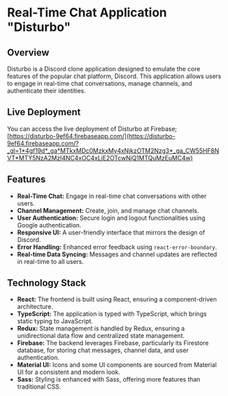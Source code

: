# Real-Time Chat Application "Disturbo"

## Overview

Disturbo is a Discord clone application designed to emulate the core features of the popular chat platform, Discord. This application allows users to engage in real-time chat conversations, manage channels, and authenticate their identities.

## Live Deployment

You can access the live deployment of Disturbo at Firebase;[https://disturbo-9ef64.firebaseapp.com/](https://disturbo-9ef64.firebaseapp.com/?_gl=1*4gf19d*_ga*MTkxMDc0MzkxMy4xNjkzOTM2Nzg3*_ga_CW55HF8NVT*MTY5NzA2MzI4NC4xOC4xLjE2OTcwNjQ1MTQuMzEuMC4w)

## Features

- **Real-Time Chat:** Engage in real-time chat conversations with other users.
- **Channel Management:** Create, join, and manage chat channels.
- **User Authentication:** Secure login and logout functionalities using Google authentication.
- **Responsive UI:** A user-friendly interface that mirrors the design of Discord.
- **Error Handling:** Enhanced error feedback using `react-error-boundary`.
- **Real-time Data Syncing:** Messages and channel updates are reflected in real-time to all users.

## Technology Stack

- **React:** The frontend is built using React, ensuring a component-driven architecture.
- **TypeScript:** The application is typed with TypeScript, which brings static typing to JavaScript.
- **Redux:** State management is handled by Redux, ensuring a unidirectional data flow and centralized state management.
- **Firebase:** The backend leverages Firebase, particularly its Firestore database, for storing chat messages, channel data, and user authentication.
- **Material UI:** Icons and some UI components are sourced from Material UI for a consistent and modern look.
- **Sass:** Styling is enhanced with Sass, offering more features than traditional CSS.
